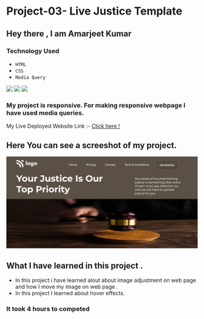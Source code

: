 # Project-03-  Live Justice Template 
 ## Hey there ,  I am Amarjeet Kumar
 
 ### Technology Used 
  - ` HTML `
  - ` CSS `
  - ` Media Query `

 
 ![](https://img.shields.io/badge/Project-03-green)
 ![](https://img.shields.io/badge/HTML-5-orange)
 ![](https://img.shields.io/badge/CSS-3-blue)
 
 ### My project is responsive. For making responsive webpage I have used media queries.


 My Live Deployed Website Link :- [Click here !](https://project-03-live-justice-template.netlify.app/)

 ## Here You can see a screeshot of my project.
 ![](./assets/web-page.jpg)

 ## What I have learned in this project .
 - In this project i have learned alout about image adjustment on web page and how I move my image on web page .
-  In this project I learned about hover effects.

### It took 4 hours to competed

